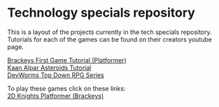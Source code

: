 # Technology specials repository
This is a layout of the projects currently in the tech specials repository.\
Tutorials for each of the games can be found on their creators youtube page.

[Brackeys First Game Tutorial (Platformer)](https://youtu.be/LOhfqjmasi0?feature=shared)\
[Kaan Alpar Asteroids Tutorial](https://youtu.be/FmIo8iBV1W8?feature=shared)\
[DevWorms Top Down RPG Series](https://youtube.com/playlist?list=PL3cGrGHvkwn0zoGLoGorwvGj6dHCjLaGd&feature=shared)


To play these games click on these links:\
[2D Knights Platformer (Brackeys)](https://jvansant13.github.io/Technology-Specials/2dKnightsPlatformer/Game/)
